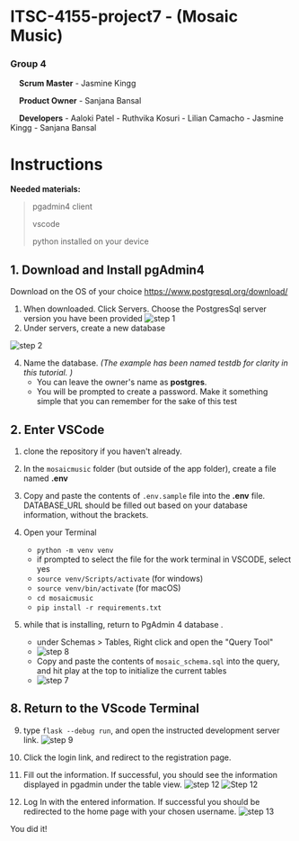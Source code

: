 # ITSC-4155-project7 - (Mosaic Music)

### Group 4 
&nbsp;&nbsp;&nbsp;&nbsp;**Scrum Master**
    - Jasmine Kingg

&nbsp;&nbsp;&nbsp;&nbsp;**Product Owner**
    - Sanjana Bansal

&nbsp;&nbsp;&nbsp;&nbsp;**Developers**
    - Aaloki Patel
    - Ruthvika Kosuri
    - Lilian Camacho
    - Jasmine Kingg
    - Sanjana Bansal

# Instructions
**Needed materials:**
> pgadmin4 client
> 
> vscode
> 
> python installed on your device


## 1. Download and Install pgAdmin4
Download on the OS of your choice
https://www.postgresql.org/download/
1. When downloaded. Click Servers. Choose the PostgresSql server version you have been provided
![step 1](https://imgur.com/DndDxmB.png)
2. Under servers, create a new database

![step 2](https://imgur.com/dGOMLYg.png)

4. Name the database. _(The example has been named testdb for clarity in this tutorial. )_
   - You can leave the owner's name as **postgres**.
   - You will be prompted to create a password. Make it something simple that you can remember for the sake of this test

 ## 2. Enter VSCode 
1. clone the repository if you haven't already.
2. In the `mosaicmusic` folder (but outside of the app folder), create a file named **.env**

4. Copy and paste the contents of `.env.sample` file into the **.env** file. DATABASE_URL should be filled out based on your database information, without the brackets.

6. Open your Terminal
     - `python -m venv venv`
     - if prompted to select the file for the work terminal in VSCODE, select yes
     - `source venv/Scripts/activate` (for windows)
     - `source venv/bin/activate` (for macOS)
     - `cd mosaicmusic`
     - `pip install -r requirements.txt`

7. while that is installing, return to PgAdmin 4 database .
   - under Schemas > Tables, Right click and open the "Query Tool"
   - ![step 8](https://imgur.com/cS1EIph.png)
   - Copy and paste the contents of `mosaic_schema.sql` into the query, and hit play at the top to initialize the current tables
   - ![step 7](https://imgur.com/33KpLkK.png)
  
## 8. Return to the VScode Terminal
9. type `flask --debug run`, and open the instructed development server link.
![step 9](https://imgur.com/fQnK4US.png)


11. Click the login link, and redirect to the registration page.
12. Fill out the information. If successful, you should see the information displayed in pgadmin under the table view.
![step 12](https://imgur.com/J12ojGm.png)
![Step 12](https://imgur.com/op9qSxG.png)



13. Log In with the entered information. If successful you should be redirected to the home page with your chosen username.
![step 13](https://imgur.com/snjASNP.png)

You did it!
